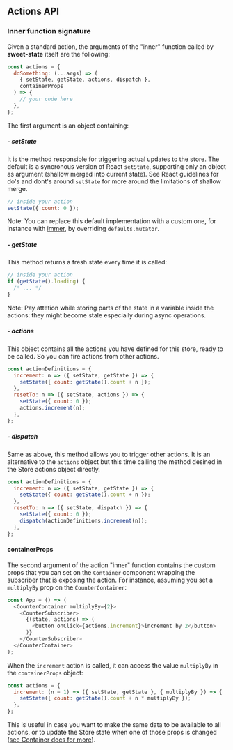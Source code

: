 ## Actions API

### Inner function signature

Given a standard action, the arguments of the "inner" function called by **sweet-state** itself are the following:

```js
const actions = {
  doSomething: (...args) => (
    { setState, getState, actions, dispatch },
    containerProps
  ) => {
    // your code here
  },
};
```

The first argument is an object containing:

##### - setState

It is the method responsible for triggering actual updates to the store. The default is a syncronous version of React `setState`, supporting only an object as argument (shallow merged into current state). See React guidelines for do's and dont's around `setState` for more around the limitations of shallow merge.

```js
// inside your action
setState({ count: 0 });
```

Note: You can replace this default implementation with a custom one, for instance with [immer](https://github.com/mweststrate/immer), by overriding `defaults.mutator`.

##### - getState

This method returns a fresh state every time it is called:

```js
// inside your action
if (getState().loading) {
  /* ... */
}
```

Note: Pay attetion while storing parts of the state in a variable inside the actions: they might become stale especially during async operations.

##### - actions

This object contains all the actions you have defined for this store, ready to be called. So you can fire actions from other actions.

```js
const actionDefinitions = {
  increment: n => ({ setState, getState }) => {
    setState({ count: getState().count + n });
  },
  resetTo: n => ({ setState, actions }) => {
    setState({ count: 0 });
    actions.increment(n);
  },
};
```

##### - dispatch

Same as above, this method allows you to trigger other actions. It is an alternative to the `actions` object but this time calling the method desined in the Store actions object directly.

```js
const actionDefinitions = {
  increment: n => ({ setState, getState }) => {
    setState({ count: getState().count + n });
  },
  resetTo: n => ({ setState, dispatch }) => {
    setState({ count: 0 });
    dispatch(actionDefinitions.increment(n));
  },
};
```

#### containerProps

The second argument of the action "inner" function contains the custom props that you can set on the `Container` component wrapping the subscriber that is exposing the action. For instance, assuming you set a `multiplyBy` prop on the `CounterContainer`:

```js
const App = () => (
  <CounterContainer multiplyBy={2}>
    <CounterSubscriber>
      {(state, actions) => (
        <button onClick={actions.increment}>increment by 2</button>
      )}
    </CounterSubscriber>
  </CounterContainer>
);
```

When the `increment` action is called, it can access the value `multiplyBy` in the `containerProps` object:

```js
const actions = {
  increment: (n = 1) => ({ setState, getState }, { multiplyBy }) => {
    setState({ count: getState().count + n * multiplyBy });
  },
};
```

This is useful in case you want to make the same data to be available to all actions, or to update the Store state when one of those props is changed ([see Container docs for more](../advanced/container.md)).
